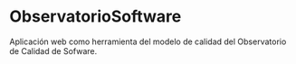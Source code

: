 # ObservatorioSoftware
Aplicación web como herramienta del modelo de calidad del Observatorio de Calidad de Sofware.

